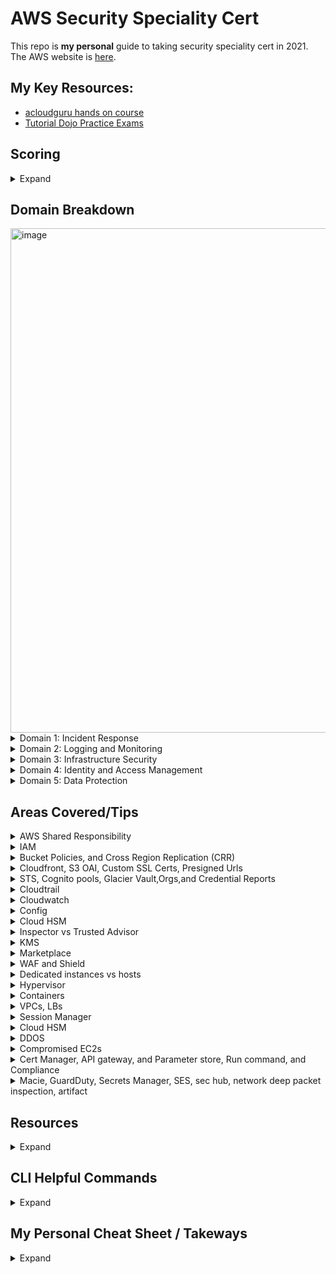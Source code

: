 # AWS Security Speciality Cert
This repo is **my personal** guide to taking security speciality cert in 2021. The AWS website is [here](https://aws.amazon.com/certification/certified-security-specialty/).

## My Key Resources: 
* [acloudguru hands on course](https://acloudguru.com/course/aws-certified-security-specialty)
* [Tutorial Dojo Practice Exams](https://portal.tutorialsdojo.com/courses/aws-certified-security-specialty-practice-exams/lessons/practice-exams-timed-mode-7/)

## Scoring
<details>
  <summary>Expand</summary>
  
* 100 - 1000 with minimum 720
* scaled scoring model
* 15 unscored questions that do not affect your score
* Unanswered questions are scored as incorrect; there is no penalty for guessing
* Multiple-choice: Has one correct response and three incorrect responses (distractors).
* Multiple-response: Has two or more correct responses out of five or more options
</details>

## Domain Breakdown 
<img width="807" alt="image" src="https://user-images.githubusercontent.com/44328319/133793047-a5f83399-c53b-4bbb-b12f-322619eb123f.png">

<details>
  <summary>Domain 1: Incident Response </summary>
  
1.1 Given an AWS abuse notice, evaluate the suspected compromised instance or exposed access keys.
* Given an AWS Abuse report about an EC2 instance, securely isolate the instance as part of a forensic investigation.
* Analyze logs relevant to a reported instance to verify a breach, and collect relevant data.
* Capture a memory dump from a suspected instancefor later deep analysis or for legal compliance reasons.
  
1.2 Verify that the Incident Response plan includes relevant AWS services.
* Determine if changes to baseline security configuration have been made.
* Determine if list omits services,processes, or procedures which facilitate Incident Response.
* Recommend services, processes, procedures to remediate gaps.

1.3 Evaluate the configuration of automated alerting, and execute possible remediation of security-related incidents and emerging issues.
* Automate evaluation of conformance with rules for new/changed/removed resources.
* Apply rule-based alerts for common infrastructure misconfigurations.
* Review previous security incidents and recommend improvements to existing systems
  
</details>
<details>
  <summary>Domain 2: Logging and Monitoring </summary>
  
2.1 Design and implement security monitoring and alerting.
* Analyze architecture and identify monitoring requirements and sources for monitoring statistics.
* Analyze architecture to determine which AWS services can be used to automate monitoring and alerting.*
* Analyze the requirements for custom application monitoring, and determine how this could be achieved.
* Setup automated tools/scripts to perform regular audits.
Version 2.0SCS-C014|P A G E

2.2 Troubleshoot security monitoring and alerting.
* Given an occurrence of a known event without the expected alerting, analyze the service functionality and configuration andremediate.
* Given an occurrence of a known event without the expected alerting, analyze the permissions and remediate.
* Given a custom application which is not reporting its statistics, analyze the configuration and remediate.
* Review audit trails of system and user activity.

2.3 Design and implement a logging solution.
* Analyze architecture and identify logging requirements and sources for log ingestion.
* Analyze requirements and implement durable and secure log storage according to AWS best practices.
* Analyzearchitecture to determine which AWS services can be used to automate log ingestion and analysis.

2.4Troubleshoot logging solutions.
* Given the absence of logs, determine the incorrect configuration and define remediation steps.
* Analyze logging access permissions to determine incorrect configuration and define remediation steps.
* Based on the security policy requirements, determine the correct log level, type, and sources
</details>


<details>
  <summary>Domain 3: Infrastructure Security </summary>
  
3.1 Design edge security on AWS.
* For a given workload, assess and limit the attack surface.
* Reduce blast radius (e.g. by distributing applications across accounts and regions).
* Choose appropriate AWS and/or third-party edge services such as WAF, CloudFront and Route53 to protect against DDoS or filter application-level attacks.
* Given a set of edge protection requirements for an application, evaluate the mechanisms to prevent and detect intrusions for compliance and recommend required changes.
* Test WAF rules to ensure they block malicious traffic.

3.2 Design and implement a secure network infrastructure.
* Disable any unnecessary network ports and protocols.
* Given a set of edge protection requirements, evaluate the security groups and NACLs of an application for compliance and recommend required changes.
* Given security requirements, decide on network segmentation (e.g. security groups and NACLs) that allow the minimum ingress/egress access required.
* Determine the use case for VPN or Direct Connect.Determine the use case for enabling VPC Flow Logs.
* Given a description of the network infrastructure for a VPC, analyze the use of subnets and gateways for secure operation.

3.3 Troubleshoot a secure network infrastructure.
* Determine where network traffic flow is being denied.
* Given a configuration,confirm security groups and NACLs have been implemented correctly.


3.4 Design and implement host-based security.
* Given security requirements, install and configure host-based protections including Inspector, SSM.
* Decide when to use host-based firewall like iptables.Recommend methods for host hardening and monitoring.  
</details>

<details>
  <summary>Domain 4: Identity and Access Management </summary>
  
4.1 Design and implement a scalable authorization and authentication system to access AWS resources.
* Given a description of a workload, analyze the access control configuration for AWS services and make recommendations that reduce risk.
* Given a description how an organization manages their AWS accounts, verify security of their root user.
* Given your organization’s compliance requirements, determine when to apply user policies and resource policies.
* Within an organization’s policy, determine when to federate a directory services to IAM.
* Design a scalable authorization model that includes users, groups, roles, and policies.
* Identify and restrict individual users of data and AWS resources.
* Review policies to establish that users/systems are restricted from performing functions beyond their responsibility, and also enforce proper separation of duties.

4.2 Troubleshoot an authorization and authentication system to access AWS resources.
* Investigate a user’s inability to access S3 bucket contents.
* Investigate a user’s inability to switchroles to a different account.
* Investigate an Amazon EC2 instance’s inability to access a given AWS resource

</details>
<details>
  <summary>Domain 5: Data Protection</summary>
  
5.1 Design and implement key management and use.
* Analyze a given scenario to determine an appropriate key management solution.
* Given a set of data protection requirements, evaluate key usage and recommend required changes.
* Determine and control the blast radius of a key compromise event and design a solution to contain the same.

5.2 Troubleshoot key management.
* Breakdown the difference between a KMS key grant and IAM policy.
* Deduce the precedence given different conflicting policies for a given key.
* Determine when and how to revoke permissions for a user or service in the event of a compromise.

5.3 Design and implement a data encryption solution for data at rest and data in transit.
* Given a set of data protection requirements, evaluate the security of the data at rest in a workload and recommend required changes.
* Verify policy on a key such that it can only beused by specific AWS services.
* Distinguish the compliance state of data through tag-based data classifications and automate remediation.
* Evaluate a number of transport encryption techniques and select the appropriate method (i.e. TLS, IPsec, client-side KMS encryption).
</details>

## Areas Covered/Tips
<details>
  <summary>AWS Shared Responsibility</summary>
  
  <img width="406" alt="image" src="https://user-images.githubusercontent.com/44328319/133936461-073ed22c-8298-4232-aac8-375968e5e2ac.png">
  <img width="1045" alt="image" src="https://user-images.githubusercontent.com/44328319/133936239-673da30a-479b-45ec-8d0e-907ac5546118.png">
  <img width="1265" alt="image" src="https://user-images.githubusercontent.com/44328319/133936186-4f2fd92a-c589-42fe-b712-bb8852d28749.png">
  <img width="241" alt="image" src="https://user-images.githubusercontent.com/44328319/133936265-a9281a8f-e848-4572-8365-36a048b3a1d6.png">

</details>
<details>
  <summary>IAM</summary>
    
  <img width="245" alt="image" src="https://user-images.githubusercontent.com/44328319/133936280-baf4f25d-83a5-4c98-be57-d3f7f8c6b258.png">
  <img width="240" alt="image" src="https://user-images.githubusercontent.com/44328319/133936293-d03014fd-94bc-4e94-8dcb-4c7f756d3dff.png">
  <img width="225" alt="image" src="https://user-images.githubusercontent.com/44328319/133936304-a06c2b3f-7cee-4119-9358-ebc89f913361.png">
 
</details>
 
<details>
  <summary>Bucket Policies, and Cross Region Replication (CRR)</summary>
  
  <img width="251" alt="image" src="https://user-images.githubusercontent.com/44328319/133936329-c50e8a26-fd61-4e43-a4a0-41056574ccf2.png">
  <img width="423" alt="image" src="https://user-images.githubusercontent.com/44328319/133936341-c793ed62-3ffd-42bd-bd5e-1dafdc52983e.png">
  <img width="359" alt="image" src="https://user-images.githubusercontent.com/44328319/133936469-877b6c3d-31fa-4ee9-bc6e-819b84bbaf0e.png">
  <img width="403" alt="image" src="https://user-images.githubusercontent.com/44328319/133936353-34a502f4-0da7-4978-a27a-f1610d3c5c09.png">
  <img width="371" alt="image" src="https://user-images.githubusercontent.com/44328319/133936490-9e13d487-1f2d-46d1-aaab-e751aae3193b.png">
  <img width="413" alt="image" src="https://user-images.githubusercontent.com/44328319/133936356-8679fda4-dfed-44ec-8c83-caff89c65c62.png">
  <img width="412" alt="image" src="https://user-images.githubusercontent.com/44328319/133936369-8f69d8d2-e847-4c03-a64a-e4145a40df8d.png">
  <img width="335" alt="image" src="https://user-images.githubusercontent.com/44328319/133936499-8512bf7e-cb79-4bd8-9832-f77bbdfd0c1a.png">
  <img width="398" alt="image" src="https://user-images.githubusercontent.com/44328319/133936502-8f041410-2519-49cd-a312-d5e2a1e2461d.png">
    
</details>
<details>
  <summary>Cloudfront, S3 OAI, Custom SSL Certs, Presigned Urls</summary>
  Steps to set up OAI see below in order for exam
  <img width="536" alt="image" src="https://user-images.githubusercontent.com/44328319/134004317-09945c2d-4bf7-4d7f-88c6-640c35829d11.png">  
  <img width="1081" alt="image" src="https://user-images.githubusercontent.com/44328319/134005268-b56b0dc0-210b-44d8-8682-c768ad23dd64.png">
  <img width="1141" alt="image" src="https://user-images.githubusercontent.com/44328319/134006453-5ee89c7b-7bb6-4e34-8574-4f07d60e5601.png">

</details>
<details>
  <summary>STS, Cognito pools, Glacier Vault,Orgs,and Credential Reports</summary>
  <img width="611" alt="image" src="https://user-images.githubusercontent.com/44328319/134177190-5567ee95-563e-43de-8aa2-65c15dbfa736.png">
  <img width="611" alt="image" src="https://user-images.githubusercontent.com/44328319/134177234-b1c82b20-9510-4e2e-a5ee-6e36808295f8.png">
  <img width="352" alt="image" src="https://user-images.githubusercontent.com/44328319/134177302-310ef83a-e25b-4485-8d0c-9d0ce7a1fa92.png">
  <img width="627" alt="image" src="https://user-images.githubusercontent.com/44328319/134177350-19668af6-19c7-4765-9c6c-85df590ec6c8.png">
  <img width="624" alt="image" src="https://user-images.githubusercontent.com/44328319/134177401-2a75ad3e-0547-4e11-ba69-c39b639f02f2.png">
  <img width="613" alt="image" src="https://user-images.githubusercontent.com/44328319/134177462-2009703b-28f4-4dae-939f-a366b84f9593.png">
  <img width="631" alt="image" src="https://user-images.githubusercontent.com/44328319/134177510-bca8e43d-fbf6-4880-a3b9-2b4e0e07ac94.png">
  <img width="631" alt="image" src="https://user-images.githubusercontent.com/44328319/134177569-5583daf4-6f01-4cfa-b20c-0067ae88133b.png">
  <img width="643" alt="image" src="https://user-images.githubusercontent.com/44328319/134177601-68a1c46b-de9f-434b-a559-2caadc039e72.png">
  <img width="597" alt="image" src="https://user-images.githubusercontent.com/44328319/134177653-951837ef-ca2b-47cf-988e-7e02f5d7a1c7.png">


</details>
<details>
  <summary>Cloudtrail</summary>
  
  ![image](https://user-images.githubusercontent.com/44328319/134353748-9207bda6-d8d5-401f-b96a-bb3db1ee2a91.png)
  This does not log RDP/SSH sessions.
  ![image](https://user-images.githubusercontent.com/44328319/134354253-56bb2df9-9da8-4b89-8ce9-d2185f534414.png)
  ![image](https://user-images.githubusercontent.com/44328319/134354152-9cac7580-40fa-4f4d-8cf7-6af808cc258e.png)
  ![image](https://user-images.githubusercontent.com/44328319/134354337-0e3760a7-ea9f-44f6-8695-ee01d25e57b8.png)
  ![image](https://user-images.githubusercontent.com/44328319/134354487-16e7ce82-224b-431b-a19e-6c404db27676.png)   
  ![image](https://user-images.githubusercontent.com/44328319/134354537-0478a2e5-6dde-429d-85e1-651617a045e7.png)

 </details>  
 <details>
  <summary>Cloudwatch</summary>
  
  ![image](https://user-images.githubusercontent.com/44328319/134354953-e861b9e6-f53a-454c-ba03-43e4507f896b.png)
  ![image](https://user-images.githubusercontent.com/44328319/134354974-dece39f9-456a-4979-8775-7431f6c06e75.png)
  ![image](https://user-images.githubusercontent.com/44328319/134355060-7374ea41-c2fa-45d3-bfa4-b203a6aecc51.png)
 </details>  
 
  <details>
  <summary>Config</summary>
  
  ![image](https://user-images.githubusercontent.com/44328319/134355480-f8260ca1-5c23-4245-8e86-3f56b7963849.png)
  ![image](https://user-images.githubusercontent.com/44328319/134355527-938d035d-43b1-420e-af31-40efa28742dc.png)
  ![image](https://user-images.githubusercontent.com/44328319/134357716-e6c1162a-51c3-4553-bcdb-b1632d671b63.png)
  Know when to use above 
  
  ![image](https://user-images.githubusercontent.com/44328319/134357918-6dbf2028-5394-4da5-9e11-2356c6046b83.png)

 </details>  
 
 <details>
  <summary>Cloud HSM</summary>
 
  ![image](https://user-images.githubusercontent.com/44328319/134356717-1894bb5d-c212-4f19-9e51-f3eaf9c7487a.png)
  ![image](https://user-images.githubusercontent.com/44328319/134356904-f1e839b0-68e8-4ce6-8ea7-dc6b77cb5979.png)

 </details>  
 
  <details>
  <summary>Inspector vs Trusted Advisor</summary>
  
  ![image](https://user-images.githubusercontent.com/44328319/134357323-a55d80f5-b971-4e8d-92f0-2c93b62590e8.png)
  ![image](https://user-images.githubusercontent.com/44328319/134357385-ad75126d-333d-4474-9e63-8f6e7a04452b.png)
  ![image](https://user-images.githubusercontent.com/44328319/134357489-a6edee5e-ed2a-49d4-a8ed-ee90fad994df.png)
  ![image](https://user-images.githubusercontent.com/44328319/134357436-fd648385-765a-480b-a687-bb985e48e55a.png)

 </details>  
 
 <details>
  <summary>KMS</summary>
  
  <img width="915" alt="image" src="https://user-images.githubusercontent.com/44328319/134982143-d14e1371-73e1-46c5-9fef-4f5db1ed8e42.png">
  <img width="790" alt="image" src="https://user-images.githubusercontent.com/44328319/134982184-a46e0d3c-fe43-4cd6-a669-5109345de917.png">
  <img width="882" alt="image" src="https://user-images.githubusercontent.com/44328319/134982250-a0739e5d-417f-40ac-aaf0-90691b334e36.png">
  <img width="834" alt="image" src="https://user-images.githubusercontent.com/44328319/134982276-45ded481-e84c-4710-9555-17823be46e1e.png">
  <img width="807" alt="image" src="https://user-images.githubusercontent.com/44328319/134982313-0c9fb5a9-6d04-43f4-85b7-90cb2cd64d66.png">
  <img width="740" alt="image" src="https://user-images.githubusercontent.com/44328319/134982438-64d3a19d-d755-4b04-ad87-206d289d166e.png">
  <img width="696" alt="image" src="https://user-images.githubusercontent.com/44328319/134982386-28967bba-3714-46ad-b879-1086ed9995cd.png">
  <img width="976" alt="image" src="https://user-images.githubusercontent.com/44328319/134982547-3ba32560-ff2c-4d8d-9257-76dc3b361639.png">
  <img width="959" alt="image" src="https://user-images.githubusercontent.com/44328319/134982626-76a29879-5145-4e27-9e10-e1aa071a07b0.png">
  <img width="1063" alt="image" src="https://user-images.githubusercontent.com/44328319/134982777-14d3da6f-bdd3-407b-8fff-79764ffff56e.png">
  <img width="1049" alt="image" src="https://user-images.githubusercontent.com/44328319/134982810-2ee1beb3-5303-43ee-8739-98babc2b66c1.png">
  <img width="1054" alt="image" src="https://user-images.githubusercontent.com/44328319/134983007-a5fd2766-590e-4bbe-95ec-ed423f9389ca.png">
  <img width="961" alt="image" src="https://user-images.githubusercontent.com/44328319/134983883-57618652-2003-4f7b-8ea7-76e7eab5f7ea.png">
  <img width="905" alt="image" src="https://user-images.githubusercontent.com/44328319/134984026-715c4a08-4e49-4350-8fdb-c324ad6cffc3.png">
  get your public key pair
  <img width="1099" alt="image" src="https://user-images.githubusercontent.com/44328319/134984154-00abd6ce-e00b-4d28-8a72-c5074a0ff6c3.png">
  <img width="1125" alt="image" src="https://user-images.githubusercontent.com/44328319/134984193-3110b949-a6ca-4a6a-a39b-95afb6e28619.png">
  <img width="991" alt="image" src="https://user-images.githubusercontent.com/44328319/134984450-ed1734bb-1b48-4da7-a44b-f5bb091180c0.png">
  <img width="931" alt="image" src="https://user-images.githubusercontent.com/44328319/134984503-59e6ed8b-ed34-4cfd-8ab8-f4aed89c65c7.png">
  <img width="1047" alt="image" src="https://user-images.githubusercontent.com/44328319/134990059-9350ac8f-efcb-4731-bd0c-29cd9eecd2ec.png">
  <img width="1062" alt="image" src="https://user-images.githubusercontent.com/44328319/134990148-cd52df29-32a5-4260-bbc9-cb4b1910b3f4.png">
  <img width="1053" alt="image" src="https://user-images.githubusercontent.com/44328319/134990267-b9080a09-4726-490f-95dc-4440a73b4bd1.png">

 </details>  
  
 <details>
  <summary>Marketplace</summary>
  
  <img width="958" alt="image" src="https://user-images.githubusercontent.com/44328319/134985229-dd43c489-b3dc-4b0a-906e-9229c6472d3e.png">
 </details>  
 
  <details>
  <summary>WAF and Shield</summary>
  
   <img width="916" alt="image" src="https://user-images.githubusercontent.com/44328319/134986346-6c41e277-8a4a-4b2c-b070-61227e10529b.png">
   <img width="995" alt="image" src="https://user-images.githubusercontent.com/44328319/134986364-fd12866c-615a-4cbc-9c8c-5b3b89f63bd9.png">
   <img width="976" alt="image" src="https://user-images.githubusercontent.com/44328319/134986449-b52cee59-9c8a-4698-b4c2-c801190f1072.png">
   <img width="998" alt="image" src="https://user-images.githubusercontent.com/44328319/134986498-d091b3b8-06b9-44ad-812a-467cdb3f78d3.png">
  
 </details> 
 
 <details>
  <summary>Dedicated instances vs hosts</summary>
  
  <img width="601" alt="image" src="https://user-images.githubusercontent.com/44328319/134986682-d6eea621-10e9-44fb-a446-a2a46de739c9.png">
  <img width="944" alt="image" src="https://user-images.githubusercontent.com/44328319/134986721-766afbde-ab41-4d99-a8b2-043d6781cde4.png">

 </details> 
 
  <details>
  <summary>Hypervisor</summary>
   
   <img width="893" alt="image" src="https://user-images.githubusercontent.com/44328319/134987063-dafe91f6-a9db-4444-a771-eebfb1c7013b.png">
   <img width="951" alt="image" src="https://user-images.githubusercontent.com/44328319/134987145-f348966d-526c-4891-a556-23761a0d858f.png">

 </details> 
 
 <details>
 <summary>Containers</summary>
  
  <img width="549" alt="image" src="https://user-images.githubusercontent.com/44328319/134990467-b6f7700b-1ab8-485e-997a-46f4f7365e97.png">
  <img width="590" alt="image" src="https://user-images.githubusercontent.com/44328319/134990599-561879bb-ced0-4b4f-a1bd-3e6a372c4467.png">
  <img width="942" alt="image" src="https://user-images.githubusercontent.com/44328319/134990618-e91a385c-bc6f-49fb-ae91-8fd7362b5a57.png">
  <img width="961" alt="image" src="https://user-images.githubusercontent.com/44328319/134990702-af3f4911-27a4-4790-832f-e699a8c5ef56.png">
  <img width="626" alt="image" src="https://user-images.githubusercontent.com/44328319/134990744-4f8b46eb-88c1-4a89-a9cd-0f47fe75dfcb.png">
  <img width="954" alt="image" src="https://user-images.githubusercontent.com/44328319/134990792-2750a636-f56f-4a3b-888f-4c19d42196c5.png">

 </details> 
 
 <details>
 <summary>VPCs, LBs</summary>
  
  <img width="1022" alt="image" src="https://user-images.githubusercontent.com/44328319/135096436-6e9e16e6-047e-4044-a39f-e91fcfeb87e1.png">
  <img width="1050" alt="image" src="https://user-images.githubusercontent.com/44328319/135097012-dcb87195-fc1f-493d-a727-f2b48b3da5ca.png">
  <img width="1055" alt="image" src="https://user-images.githubusercontent.com/44328319/135097602-1872c44d-a1aa-4ffb-a7b4-5cfbb48f5c9c.png">
  <img width="763" alt="image" src="https://user-images.githubusercontent.com/44328319/135097682-22fcdf9e-bc82-423d-b115-6326ac0609cf.png">
  <img width="1038" alt="image" src="https://user-images.githubusercontent.com/44328319/135098006-baa9f0c0-e0cc-420d-bc9c-2acd53328f9a.png">
  <img width="1071" alt="image" src="https://user-images.githubusercontent.com/44328319/135098292-1492519a-bf70-4372-abfa-96be03f940be.png">
  <img width="1020" alt="image" src="https://user-images.githubusercontent.com/44328319/135098419-c20e46d3-9616-42d2-89fb-57beffe5a0c7.png">
  <img width="1007" alt="image" src="https://user-images.githubusercontent.com/44328319/135098584-ac4445c6-bece-47a7-99a9-eeeab7d3e9ca.png">
  <img width="1073" alt="image" src="https://user-images.githubusercontent.com/44328319/135100366-71126fab-0d02-4691-af51-4beb982b82e6.png">
  <img width="1061" alt="image" src="https://user-images.githubusercontent.com/44328319/135100769-1e4b431d-e691-4b4d-9fea-16e134211c38.png">
  Transit Gateway = replace multiple vpns
  <img width="1023" alt="image" src="https://user-images.githubusercontent.com/44328319/135100929-35956154-9aeb-4b9f-941a-91b83a8f3d2d.png">
  <img width="1003" alt="image" src="https://user-images.githubusercontent.com/44328319/135101023-f092392d-2df6-4522-a843-747dbf5e53d7.png">
  <img width="928" alt="image" src="https://user-images.githubusercontent.com/44328319/135101078-c5be842c-1bad-4fe1-83ae-667292903fb1.png">
  
 </details>  

 <details>
 <summary>Session Manager</summary>
  
 <img width="966" alt="image" src="https://user-images.githubusercontent.com/44328319/135098827-7724bb94-6837-47b4-9ead-82c8c45676d9.png">
  
 </details>  
 
<details>
<summary>Cloud HSM</summary>

<img width="944" alt="image" src="https://user-images.githubusercontent.com/44328319/135099654-d035ff4e-cdc3-48b8-88fc-aea25b14c659.png">
<img width="894" alt="image" src="https://user-images.githubusercontent.com/44328319/135100170-02dfdaaf-2041-47f7-8ee6-d355c84959d5.png">

</details>  


<details>
<summary>DDOS</summary>

<img width="832" alt="image" src="https://user-images.githubusercontent.com/44328319/135170201-8f887990-8698-47ea-974a-c4178dcaa098.png">
<img width="988" alt="image" src="https://user-images.githubusercontent.com/44328319/135170455-ebbde8c6-0ed3-4509-83bf-10479723a931.png">
<img width="1046" alt="image" src="https://user-images.githubusercontent.com/44328319/135170531-267f21e1-beb1-459c-bf88-c44ba3ffb4fe.png">

</details>

<details>
<summary>Compromised EC2s</summary>
  
<img width="1019" alt="image" src="https://user-images.githubusercontent.com/44328319/135170702-4497d289-a0d0-498c-9f56-632467cc31f1.png">
If leaked accesskeys make inactive and delete
<img width="862" alt="image" src="https://user-images.githubusercontent.com/44328319/135171231-8c575b79-707d-4038-b5d6-527c869a4f53.png">

</details>

<details>
<summary>Cert Manager, API gateway, and Parameter store, Run command, and Compliance</summary>
  
<img width="968" alt="image" src="https://user-images.githubusercontent.com/44328319/135348624-f069dca9-f565-45d1-9d3f-65f1d0e8b130.png">
<img width="1014" alt="image" src="https://user-images.githubusercontent.com/44328319/135349021-4d440fcf-60aa-44b5-a93c-2d9c8dc8bfa2.png">
<img width="1008" alt="image" src="https://user-images.githubusercontent.com/44328319/135349225-23fcf875-0dfd-404f-8634-214b915aaf45.png">
<img width="1021" alt="image" src="https://user-images.githubusercontent.com/44328319/135349346-5616d8fd-35af-44c6-8888-8d93875cc72c.png">
<img width="1000" alt="image" src="https://user-images.githubusercontent.com/44328319/135349556-1bcdef04-348e-4d43-b55e-20d550bfb78b.png">
<img width="1015" alt="image" src="https://user-images.githubusercontent.com/44328319/135349533-f739311e-c62a-4f66-bf3d-2310a4bdceb2.png">
<img width="1014" alt="image" src="https://user-images.githubusercontent.com/44328319/135349619-8426b6ca-0b76-4301-b38e-9d930099e205.png">
<img width="975" alt="image" src="https://user-images.githubusercontent.com/44328319/135349644-d8c5c5c5-b434-4977-bb13-975703c34f29.png">
<img width="970" alt="image" src="https://user-images.githubusercontent.com/44328319/135349674-93abcd0d-d161-4a08-9e41-b5a170d4e8e2.png">

<img width="958" alt="image" src="https://user-images.githubusercontent.com/44328319/135349477-edde9ff6-42fd-4122-b52b-6c3c821d9992.png">


</details>
<details>
<summary>Macie, GuardDuty, Secrets Manager, SES, sec hub, network deep packet inspection, artifact</summary>
  
<img width="626" alt="image" src="https://user-images.githubusercontent.com/44328319/135527715-3d90766d-a242-48d1-8bb9-0428d92c09dd.png">
<img width="1055" alt="image" src="https://user-images.githubusercontent.com/44328319/135527872-6f2405c3-03e0-4e8e-a981-afc2824d4915.png">
<img width="978" alt="image" src="https://user-images.githubusercontent.com/44328319/135527990-e2207466-2b5e-452d-944f-093b1ad077c9.png">
<img width="1065" alt="image" src="https://user-images.githubusercontent.com/44328319/135528302-bcc965ac-2fdd-40b6-b3f0-9366df5348b4.png">
<img width="1055" alt="image" src="https://user-images.githubusercontent.com/44328319/135528383-ff6cdc68-5059-469b-91aa-b6fa701ae3b4.png">
<img width="991" alt="image" src="https://user-images.githubusercontent.com/44328319/135528501-cec6e0a0-83ff-4d22-8b94-389abeade9ff.png">
<img width="1060" alt="image" src="https://user-images.githubusercontent.com/44328319/135528649-d952d4c1-f47a-43d9-91a4-f9c040d01b28.png">
<img width="1062" alt="image" src="https://user-images.githubusercontent.com/44328319/135528763-5083f388-27f6-4889-89fe-0cd186462366.png">
<img width="1000" alt="image" src="https://user-images.githubusercontent.com/44328319/135528838-3e152c92-ec78-468c-815d-0bef2b865093.png">







</details>

## Resources

<details>
<summary>Expand</summary>
 
* [Cloudtrail Supported services](https://docs.aws.amazon.com/awscloudtrail/latest/userguide/cloudtrail-aws-service-specific-topics.html) 
* [WAF cloudformation](https://s3.amazonaws.com/cloudformation-examples/community/common-attacks.json)

</details>



## CLI Helpful Commands
<details>
  <summary>Expand</summary>

* Key related commands
    ```#Create a new key and make a note of the region you are working in 
    aws kms create-key

    #Test encrypting plain text using my new key: 
    aws kms encrypt --plaintext "hello" --key-id <key_arn>

    #Create a new user called Dave and generate access key / secret access key
    aws iam create-user --user-name dave
    aws iam create-access-key --user-name dave

    #Run aws configure using Dave's credentials creating a CLI profile for him
    aws configure --profile dave
    aws kms encrypt --plaintext "hello" --key-id <key_arn> --profile dave

    #Create a grant for user called Dave
    aws iam get-user --user-name dave
    aws kms create-grant --key-id <key_arn> --grantee-principal <Dave's_arn> --operations "Encrypt"

    #Encrypt plain text as user Dave: 
    aws kms encrypt --plaintext "hello" --key-id <key_arn> --grant-tokens <grant_token_from_previous_command> --profile dave

    #Revoke the grant:
    aws kms list-grants --key-id <key_arn>
    aws kms revoke-grant --key-id <key_arn> --grant-id <grant_id>

    #Check that the revoke was successful:
    aws kms encrypt --plaintext "hello" --key-id <key_arn> --profile dave

    https://docs.aws.amazon.com/cli/latest/reference/kms/create-grant.html ```
* ```aws configure```
* presigned url `aws s3 presign s3://url --expires-in 300`
* Copies file from local to bucket```aws s3 cp <path> s3://<bucket>```
* List buckets```aws s3 ls```
* List Bucket Content: ```aws s3 ls s3://<bucket>```
* How get canicol names via cli `aws s3api list-buckets`
* Create s3 bucket ```aws s3api create-bucket --bucket <bucketname> --region us-east-1```
* grab your environment variables from cli ```env | grep ^AWS```
* What is the policies attached to that user ```aws iam list-attached-user-policies --user-name=$AWS_ACCOUNT_USERNAME```
* Create iam user ```aws iam create-user --user-name root-for-vault```
* Attach policy ```aws iam attach-user-policy --user-name root-for-vault --policy-arn arn:aws:iam::${AWS_ACCOUNT_ID}:policy/vault-root```
* Create access key and secret passing to txt for temp use ```aws iam create-access-key --user-name root-for-vault | tee root-for-vault-keys.txt```
* Set default region ```export AWS_DEFAULT_REGION=us-east-1```
* Create VPC ```aws ec2 create-default-vpc```
* Run EC2 ```aws ec2 run-instances --image-id <amiid> --instance-type <ec2type> --count 1```
* List RDS ```aws rds describe-db-instances```
* Grab metadata from instance ```curl http://169.254.169.254/latest/meta-data/``` ```wget http://169.254.169.254/latest/meta-data/```
* Grab userdata from instance ```curl http://169.254.169.254/latest/user-data/```
* List lambda functions ```aws lambda list-functions --max-items 10```  [Full list of lambda cli ](https://docs.aws.amazon.com/cli/latest/reference/lambda/index.html)
* Invoke Lambda ```aws lambda invoke \
    --function-name my-function \
    --payload '{ "name": "Bob" }' \
    response.json```
* Delete an S3 bucket and all its contents with just one command 
`aws s3 rb s3://bucket-name -force`
* Copy a directory and its subfolders from your PC to Amazon S3 
`aws s3 cp MYFolder s3://bucket-name -recursive [-region us-west-2]`
* Display subsets of all available ec2 images 
`aws ec2 describe-images | grep ubuntu`
* List users in a different format 
`aws iam list-users --output table`
* Get credentialed IAM reports from CLI `aws iam generate-credential-report` and read it `aws iam get-credential-report --output text | base64 --decode >> credentialreport.csv`
* List the sizes of an S3 bucket and its contents 
`aws s3api list-objects --bucket BUCKETNAME --output json --query " 
[sum(Contents[].Size), length(Contents[])]"`
* Move S3 bucket to a different location 
`aws s3 sync s3://oldbucket s3://newbucket --source-region us-west-l 
--region us-west-2`
* sync files from local but exlude some directories and .pem `aws s3 sync <YOURLOCALPATH> s3://<YOURBUCKETNAME> --exclude 'scripts/*' --exclude '*.pem'`
* List users by ARN 
`aws iam list-users --output json | jq -r .Users[].Arn`
* List all of your instances that are currently running
`aws ec2 describe-instances --filters Name=instance-state-name,Values=running --query 'Reservations[*].Instances[].[InstanceId,State,PublicIpAddress, Tags[?Key==`Name`].Value]' --region us-east-1 --output json | jq `
`aws ec2 describe-instances --filters Name=instance-state-name,Values=running --region us-east-1 --output table`
* start ec2 instances `aws ec2 start-instances --instance-ids <your instance id>`
* describe your sg rules `aws ec2 describe-security-group-rules`
* Other ways to pass input parameters to the AWS CLI with JSON 
`aws iam put-user-policy --user-name AWS-Cli-Test --policy-name 
Power-Access --policy-document { "Statement":[{ "Effect": 
"Allow" , "NotAction":"iam:*", "Resource": "*"} ] }`
* When backups complete send to sns topic `aws backup put-backup-vault-notifications --endpoint-url https://backup.eu-west-1.amazonaws.com --backup-vault-name examplevault --sns-topic-arn arn:aws:sns:eu-west-1:111111111111:exampletopic --backup-vault-events BACKUP_JOB_COMPLETED`
* Get backups notifications `aws backup get-backup-vault-notifications --backup-vault-name examplevault`
</details>

## My Personal Cheat Sheet / Takeways
      
 <details>
    <summary>Expand</summary>
   
 * 2 services to check ssh open: Config and Trusted Advisor
 * Visibility = Config
 * Multi tenant key service = KMS
 * Customer Shared Responsibility = Configure IAM and apply sec updates
 * 2 services automate tech tasks to avoid human erorr = ops works and codedeploy
 * Principal in IAM permissions = user, account, service to allow or deny
 * Service control Policies = guardrail and org units accesses
 * AWS API used to AD = STS 
 * Temp access to object = presigned url 
 * Permission Boundaries = used to limit max permissions for user roles or users
 * custom ssl needs be in stored in us-east1 cert store
 * Vault lock = can't be changed when implemented
 * AD federation = users must navigate to ADFS signin and users do not need IAM creds
 * Steps cross region replication = owner destination bucket grants source owner via bucket policy permission to replicate
 * Cloudwatch = log aggregation, resource utilization, trigger lambda
 * What inspector package checks for root login over ssh: security best practices and CIS.
 * Cloudfront are global ALB wafs are regional
 * Policy conditions used for in key policy: WHEN IN EFFECT
 * Options in WAF = BLOCK, ALLOW, COUNT
 * Rotation freq AWS MANAGED KEYs= 3 yrs can't be changed
 * KMS Grant WHEN = TEMP ACCESS
 * Can you move customer cmk region to region? No 
 * Benefit of key rotation on cmk = can be done manually whenver
 * Advantages own key material cmk = use your own key material / set reqs , delete any time without waiting 7 to 30 days
 * Customer managed cmk rotation = 1 yr automation
 * All kms cmk to s3 how would configure = `kms:ViaService` condition key in "key policy" or "in IAM Policy".
 * Ec2 hacked then = stop instance, snapshot volume, and isloate for foreinsics
 * Cloudfront features to protect endpoints = OAI and georestriction
 * ACM integrates with Elastic Load Balancing,Amazon CloudFront,AWS Elastic Beanstalk,Amazon API Gateway,AWS Nitro Enclaves
 * What network ports ses configured to smtp endpoint = 25, 587, 2587
   
 </details>  

